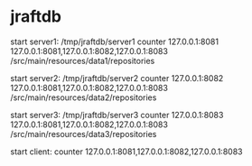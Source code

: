 # jraftdb

start server1:
/tmp/jraftdb/server1 counter 127.0.0.1:8081 127.0.0.1:8081,127.0.0.1:8082,127.0.0.1:8083 /src/main/resources/data1/repositories

start server2:
/tmp/jraftdb/server2 counter 127.0.0.1:8082 127.0.0.1:8081,127.0.0.1:8082,127.0.0.1:8083 /src/main/resources/data2/repositories

start server3:
/tmp/jraftdb/server3 counter 127.0.0.1:8083 127.0.0.1:8081,127.0.0.1:8082,127.0.0.1:8083 /src/main/resources/data3/repositories

start client:
counter 127.0.0.1:8081,127.0.0.1:8082,127.0.0.1:8083